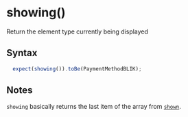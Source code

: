 # showing()

Return the element type currently being displayed

## Syntax

```js
  expect(showing()).toBe(PaymentMethodBLIK);
```

## Notes

`showing` basically returns the last item of the array from [`shown`](./shown.md#readme).
